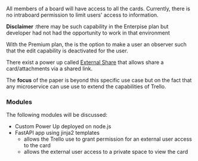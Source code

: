 All members of a board will have access to all the cards. Currently, there is no intraboard permission to limit users' access to information.

**Disclaimer** :there may be such capability in the Enterpise plan but developer had not had the opportunity to work in that environment

With the Premium plan, the is the option to make a user an observer such that the edit capability is deactivated for the user.

There exist a power up called [External Share](https://trello.com/power-ups/60d93bb780ee244d5d2b1edd) that allows share a card/attachments via a shared link.

The **focus** of the paper is beyond this specific use case but on the fact that any microservice can use use to extend the capabilities of Trello.

### Modules
The following modules will be discussed:

- Custom Power Up deployed on node.js
- FastAPI app using jinja2 templates
  - allows the Trello use to grant permission for an external user access to the card
  - allows the external user access to a private space to view the card 
